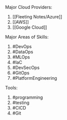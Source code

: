 Major Cloud Providers:
1. [[Fleeting Notes/Azure]]
2. [[AWS]]
3. [[Google Cloud]]

Major Areas of Skills:
1. #DevOps
2. #DataOps 
3. #MLOps
4. #IaC
5. #DevSecOps
6. #GitOps
7. #PlatformEngineering 

Tools:
1. #programming
2. #testing
3. #CICD
4. #Git 